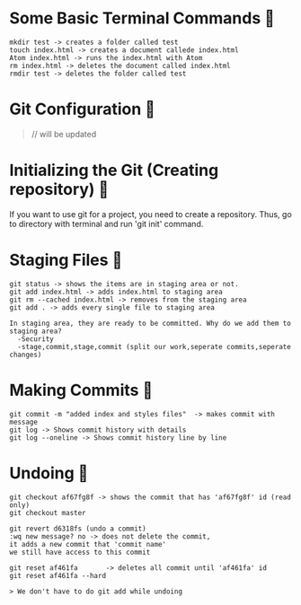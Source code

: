 # Some Basic Terminal Commands :hatched_chick:
```
mkdir test -> creates a folder called test
touch index.html -> creates a document callede index.html
Atom index.html -> runs the index.html with Atom
rm index.html -> deletes the document called index.html
rmdir test -> deletes the folder called test
```

# Git Configuration :chicken:
> // will be updated

# Initializing the Git (Creating repository) :rooster:
If you want to use git for a project, you need to create a repository. Thus, go to directory with terminal and run 'git init' command.

# Staging Files :cow2:
```
git status -> shows the items are in staging area or not.
git add index.html -> adds index.html to staging area
git rm --cached index.html -> removes from the staging area
git add . -> adds every single file to staging area

In staging area, they are ready to be committed. Why do we add them to staging area?
  -Security
  -stage,commit,stage,commit (split our work,seperate commits,seperate changes)
```
# Making Commits :ram:
```
git commit -m "added index and styles files"  -> makes commit with message
git log -> Shows commit history with details
git log --oneline -> Shows commit history line by line
```
# Undoing :goat:
```
git checkout af67fg8f -> shows the commit that has 'af67fg8f' id (read only)
git checkout master

git revert d6318fs (undo a commit)
:wq new message? no -> does not delete the commit,
it adds a new commit that 'commit name'
we still have access to this commit

git reset af461fa       -> deletes all commit until 'af461fa' id
git reset af461fa --hard

> We don't have to do git add while undoing
```
